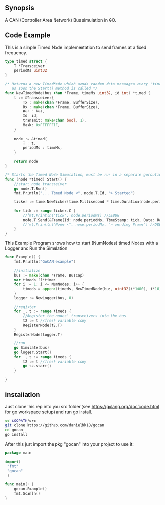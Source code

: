 ## Synopsis

A CAN (Controller Area Network) Bus simulation in GO.

## Code Example

This is a simple Timed Node implementation to send frames at a fixed frequency.

```go
type timed struct {
	T *Transceiver
	periodMs uint32
}

/* Returns a new TimedNode which sends random data messages every 'timeMs'
   as soon the Start() method is called */
func NewTimedNode(bus chan *Frame, timeMs uint32, id int) *timed {
	t := &Transceiver{
		Tx : make(chan *Frame, BufferSize), 
		Rx : make(chan *Frame, BufferSize),
		Bus : bus,
		Id: id,
		transmit: make(chan bool, 1),
		Mask: 0xFFFFFFFF,
	}
	
	node := &timed{
		T : t,
		periodMs : timeMs,
	}

	return node 
}

/* Starts the Timed Node Simulation, must be run in a separate goroutine */
func (node *timed) Start() {
	//start node transceiver
	go node.T.Run()
	fmt.Println("... Timed Node <", node.T.Id, "> Started")

	ticker := time.NewTicker(time.Millisecond * time.Duration(node.periodMs))

	for tick := range ticker.C {
		//fmt.Println("tick", node.periodMs) //DEBUG
		node.T.Send(&Frame{Id: node.periodMs, TimeStamp: tick, Data: RandomData()}) 
		//fmt.Println("Node <", node.periodMs, "> sending Frame") //DEBUG
	}
}
```
This Example Program shows how to start (NumNodes) timed Nodes with a Logger and Run the Simulation

```go
func Example() {
	fmt.Println("GoCAN example")

	//initialize
	bus := make(chan *Frame, BusCap)
	var timeds []*timed
	for i := 1; i <= NumNodes; i++ {
		timeds = append(timeds, NewTimedNode(bus, uint32(i*1000), i*10))
	} 
	logger := NewLogger(bus, 0)

	//register
	for _, t := range timeds {
		//Register the nodes' transceivers into the bus
		t2 := t //fresh variable copy
		RegisterNode(t2.T)
	}
	RegisterNode(logger.T)

	//run
	go Simulate(bus)
	go logger.Start()
	for _, t := range timeds {
		t2 := t //fresh variable copy
		go t2.Start()
	}

}
```

## Installation

Just clone this rep into you src folder (see https://golang.org/doc/code.html for go workspace setup) and run go install.

```bash
cd $GOPATH/src
git clone https://github.com/danielbk18/gocan
cd gocan
go install
```

After this just import the pkg "gocan" into your project to use it:

```go
package main

import(
 "fmt"
 "gocan"
 )

func main() {
	gocan.Example()
	fmt.Scanln()
}
```